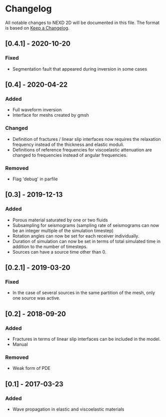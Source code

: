 # Changelog
All notable changes to NEXD 2D will be documented in this file.
The format is based on [Keep a Changelog](https://keepachangelog.com/en/1.0.0/).

## [0.4.1] - 2020-10-20
### Fixed
- Segmentation fault that appeared during inversion in some cases

## [0.4] - 2020-04-22
### Added
- Full waveform inversion
- Interface for meshs created by gmsh

### Changed
- Definition of fractures / linear slip interfaces now requires the relaxation frequency instead of the thickness and elastic moduli.
- Definitions of reference frequencies for viscoelastic attenuation are changed to frequencies instead of angular frequencies.

### Removed
- Flag 'debug' in parfile


## [0.3] - 2019-12-13
### Added
- Porous material saturated by one or two fluids
- Subsampling for seismograms (sampling rate of seismograms can now be an integer multiple of the simulation timestep)
- Rotation angles can now be set for each receiver individually.
- Duration of simulation can now be set in terms of total simulated time in addition to the number of timesteps.
- Sources can have a source time other than 0.


## [0.2.1] - 2019-03-20
### Fixed
- In the case of several sources in the same partition of the mesh, only one source was active.


## [0.2] - 2018-09-20
### Added
- Fractures in terms of linear slip interfaces can be included in the model.
- Manual

### Removed
- Weak form of PDE


## [0.1] - 2017-03-23
### Added
- Wave propagation in elastic and viscoelastic materials
